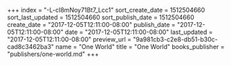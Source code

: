 +++
index = "-L-cI8mNoy71Bt7_Lcc1"
sort_create_date = 1512504660
sort_last_updated = 1512504660
sort_publish_date = 1512504660
create_date = "2017-12-05T12:11:00-08:00"
publish_date = "2017-12-05T12:11:00-08:00"
date = "2017-12-05T12:11:00-08:00"
last_updated = "2017-12-05T12:11:00-08:00"
preview_url = "9a981cb3-c2e8-db51-b30c-cad8c3462ba3"
name = "One World"
title = "One World"
books_publisher = "publishers/one-world.md"
+++
